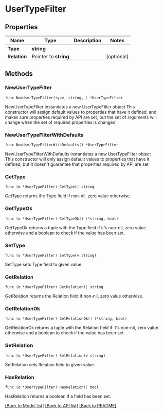 # UserTypeFilter

## Properties

Name | Type | Description | Notes
------------ | ------------- | ------------- | -------------
**Type** | **string** |  | 
**Relation** | Pointer to **string** |  | [optional] 

## Methods

### NewUserTypeFilter

`func NewUserTypeFilter(type_ string, ) *UserTypeFilter`

NewUserTypeFilter instantiates a new UserTypeFilter object
This constructor will assign default values to properties that have it defined,
and makes sure properties required by API are set, but the set of arguments
will change when the set of required properties is changed

### NewUserTypeFilterWithDefaults

`func NewUserTypeFilterWithDefaults() *UserTypeFilter`

NewUserTypeFilterWithDefaults instantiates a new UserTypeFilter object
This constructor will only assign default values to properties that have it defined,
but it doesn't guarantee that properties required by API are set

### GetType

`func (o *UserTypeFilter) GetType() string`

GetType returns the Type field if non-nil, zero value otherwise.

### GetTypeOk

`func (o *UserTypeFilter) GetTypeOk() (*string, bool)`

GetTypeOk returns a tuple with the Type field if it's non-nil, zero value otherwise
and a boolean to check if the value has been set.

### SetType

`func (o *UserTypeFilter) SetType(v string)`

SetType sets Type field to given value.


### GetRelation

`func (o *UserTypeFilter) GetRelation() string`

GetRelation returns the Relation field if non-nil, zero value otherwise.

### GetRelationOk

`func (o *UserTypeFilter) GetRelationOk() (*string, bool)`

GetRelationOk returns a tuple with the Relation field if it's non-nil, zero value otherwise
and a boolean to check if the value has been set.

### SetRelation

`func (o *UserTypeFilter) SetRelation(v string)`

SetRelation sets Relation field to given value.

### HasRelation

`func (o *UserTypeFilter) HasRelation() bool`

HasRelation returns a boolean if a field has been set.


[[Back to Model list]](../README.md#documentation-for-models) [[Back to API list]](../README.md#documentation-for-api-endpoints) [[Back to README]](../README.md)


